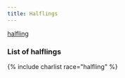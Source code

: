 ```yaml
---
title: Halflings
---
```


[halfling](https://en.wikipedia.org/wiki/Halfling_(Dungeons_%26_Dragons))

### List of halflings

{% include charlist race="halfling" %}
